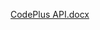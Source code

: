 [CodePlus API.docx](https://github.com/Chamika196/CodePlus.API-Backend/files/13939401/CodePlus.API.docx)
